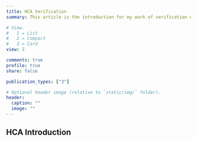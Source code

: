 ```yaml
---
title: HCA Verification
summary: This article is the introduction for my work of verification of HCA.

# View.
#   1 = List
#   2 = Compact
#   3 = Card
view: 2

comments: true
profile: true
share: false

publication_types: ["3"]

# Optional header image (relative to `static/img/` folder).
header:
  caption: ""
  image: ""
---
```


## HCA Introduction